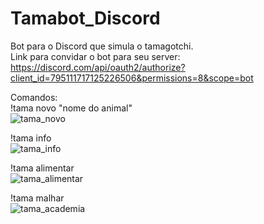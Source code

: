 # Tamabot_Discord
Bot para o Discord que simula o tamagotchi. <br/>
Link para convidar o bot para seu server: https://discord.com/api/oauth2/authorize?client_id=795111717125226506&permissions=8&scope=bot <br/>

Comandos: <br/>
!tama novo "nome do animal" <br/>
![tama_novo](https://user-images.githubusercontent.com/52061729/103677543-35ebcd00-4f61-11eb-8a98-004bac9fd14b.png)

!tama info <br/>
![tama_info](https://user-images.githubusercontent.com/52061729/103677614-44d27f80-4f61-11eb-8eb2-d31acc60abfe.png)

!tama alimentar <br/>
![tama_alimentar](https://user-images.githubusercontent.com/52061729/103677643-4f8d1480-4f61-11eb-8067-234bef6584c3.png)

!tama malhar <br/>
![tama_academia](https://user-images.githubusercontent.com/52061729/103677670-59af1300-4f61-11eb-951d-0d69adf9cad6.png)

